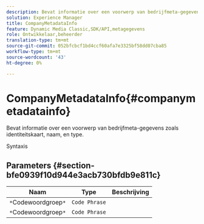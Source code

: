 ```yaml
---
description: Bevat informatie over een voorwerp van bedrijfmeta-gegevens zoals identiteitskaart, naam, en type.
solution: Experience Manager
title: CompanyMetadataInfo
feature: Dynamic Media Classic,SDK/API,metagegevens
role: Ontwikkelaar,beheerder
translation-type: tm+mt
source-git-commit: 052bfcbcf1bd4ccf60afa7e3325bf58dd07cba85
workflow-type: tm+mt
source-wordcount: '43'
ht-degree: 0%

---
```



# CompanyMetadataInfo{#companymetadatainfo}

Bevat informatie over een voorwerp van bedrijfmeta-gegevens zoals identiteitskaart, naam, en type.

Syntaxis

## Parameters {#section-bfe0939f10d944e3acb730bfdb9e811c}

| Naam | Type | Beschrijving |
|---|---|---|
| `*`Codewoordgroep`*` | `Code Phrase` |  |
| `*`Codewoordgroep`*` | `Code Phrase` |  |

